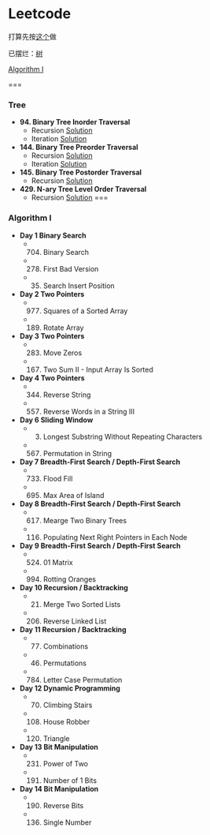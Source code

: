 # Leetcode

打算先按[这个](https://zxi.mytechroad.com/blog/leetcode-problem-categories/)做

已摆烂：[树](#tree)

[Algorithm I](#algorithm-i)

===
### Tree
+ **94. Binary Tree Inorder Traversal**
  + Recursion [Solution](https://github.com/xdnyb/Leetcode/blob/main/Problems/94Recursion.py)
  + Iteration [Solution](https://github.com/xdnyb/Leetcode/blob/main/Problems/94Iteration.py)
+ **144. Binary Tree Preorder Traversal**
  + Recursion [Solution](https://github.com/xdnyb/Leetcode/blob/main/Problems/144Recursion.py)
  + Iteration [Solution](https://github.com/xdnyb/Leetcode/blob/main/Problems/144Iteration.py)
+ **145. Binary Tree Postorder Traversal**
  + Recursion [Solution](https://github.com/xdnyb/Leetcode/blob/main/Problems/145Recursion.py)
+ **429. N-ary Tree Level Order Traversal**
  + Recursion [Solution](https://github.com/xdnyb/Leetcode/blob/main/Problems/429Recursion.py)
===
### Algorithm I
+ **Day 1 Binary Search**
  + 704. Binary Search
  + 278. First Bad Version
  + 35. Search Insert Position
+ **Day 2 Two Pointers**
  + 977. Squares of a Sorted Array
  + 189. Rotate Array
+ **Day 3 Two Pointers**
  + 283. Move Zeros
  + 167. Two Sum II - Input Array Is Sorted
+ **Day 4 Two Pointers**
  + 344. Reverse String
  + 557. Reverse Words in a String III
+ **Day 6 Sliding Window**
  + 3. Longest Substring Without Repeating Characters
  + 567. Permutation in String
+ **Day 7 Breadth-First Search / Depth-First Search**
  + 733. Flood Fill
  + 695. Max Area of Island
+ **Day 8 Breadth-First Search / Depth-First Search**
  + 617. Mearge Two Binary Trees
  + 116. Populating Next Right Pointers in Each Node
+ **Day 9 Breadth-First Search / Depth-First Search**
  + 524. 01 Matrix
  + 994. Rotting Oranges
+ **Day 10 Recursion / Backtracking**
  + 21. Merge Two Sorted Lists
  + 206. Reverse Linked List
+ **Day 11 Recursion / Backtracking**
  + 77. Combinations
  + 46. Permutations
  + 784. Letter Case Permutation
+ **Day 12 Dynamic Programming**
  + 70. Climbing Stairs
  + 108. House Robber
  + 120. Triangle
+ **Day 13 Bit Manipulation**
  + 231. Power of Two
  + 191. Number of 1 Bits
+ **Day 14 Bit Manipulation**
  + 190. Reverse Bits
  + 136. Single Number
